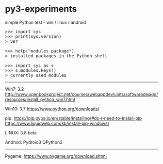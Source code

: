 # py3-experiments
simple Python test - win / linux / android

<pre>
>>> import sys
>>> print(sys.version)
> ver

>>> help("modules package")
> installed packages in the Python shell
  
>>> import sys as s
>>> s.modules.keys()
> currently used modules
</pre>

---

Win7: 3.2
http://www.openbookproject.net/courses/webappdev/units/softwaredesign/resources/install_python_win7.html

Win10:
3.7
https://www.python.org/downloads/

pip:
https://pip.pypa.io/en/stable/installing/#do-i-need-to-install-pip
https://www.liquidweb.com/kb/install-pip-windows/


LINUX:
3.8 beta

Android:
Pydroid3
QPython3

---
Pygame:
https://www.pygame.org/download.shtml
